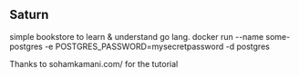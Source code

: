 ## Saturn

simple bookstore to learn & understand go lang.
docker run --name some-postgres -e POSTGRES_PASSWORD=mysecretpassword -d postgres

Thanks to sohamkamani.com/ for the tutorial
